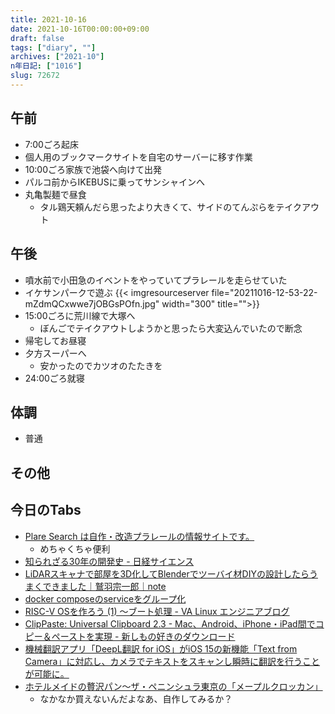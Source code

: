```yaml
---
title: 2021-10-16
date: 2021-10-16T00:00:00+09:00
draft: false
tags: ["diary", ""]
archives: ["2021-10"]
n年日記: ["1016"]
slug: 72672
---
```

## 午前
- 7:00ごろ起床
- 個人用のブックマークサイトを自宅のサーバーに移す作業
- 10:00ごろ家族で池袋へ向けて出発
- パルコ前からIKEBUSに乗ってサンシャインへ
- 丸亀製麺で昼食
  - タル鶏天頼んだら思ったより大きくて、サイドのてんぷらをテイクアウト
## 午後
- 噴水前で小田急のイベントをやっていてプラレールを走らせていた
- イケサンパークで遊ぶ
{{< imgresourceserver file="20211016-12-53-22-mZdmQCxwwe7jOBGsPOfn.jpg" width="300" title="">}}
- 15:00ごろに荒川線で大塚へ
  - ぼんごでテイクアウトしようかと思ったら大変込んでいたので断念
- 帰宅してお昼寝
- 夕方スーパーへ
  - 安かったのでカツオのたたきを
- 24:00ごろ就寝
## 体調
- 普通
## その他
## 今日のTabs
- [Plare Search は自作・改造プラレールの情報サイトです。](http://plare.stlmaker.com)
  - めちゃくちゃ便利
- [知られざる30年の開発史 - 日経サイエンス](https://www.nikkei-science.com/202111_034.html)
- [LiDARスキャナで部屋を3D化してBlenderでツーバイ材DIYの設計したらうまくできました｜鷲羽宗一郎｜note](https://note.com/wathew/n/n24f9fcfe124f)
- [docker composeのserviceをグループ化](https://r7kamura.com/articles/2021-10-11-docker-compose-profiles)
- [RISC-V OSを作ろう (1) ～ブート処理 - VA Linux エンジニアブログ](https://valinux.hatenablog.com/entry/20210527)
- [ClipPaste: Universal Clipboard 2.3 - Mac、Android、iPhone・iPad間でコピー＆ペーストを実現 - 新しもの好きのダウンロード](https://macsoft.jp/clippaste-universal-clipboard/)
- [機械翻訳アプリ「DeepL翻訳 for iOS」がiOS 15の新機能「Text from Camera」に対応し、カメラでテキストをスキャンし瞬時に翻訳を行うことが可能に。](https://applech2.com/archives/20211015-deepl-for-ios-15-support-text-from-camera.html)
- [ホテルメイドの贅沢パン～ザ・ペニンシュラ東京の「メープルクロッカン」](https://matcha-to-wagashi.com/archives/298)
  - なかなか買えないんだよなあ、自作してみるか？
